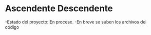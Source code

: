 <h1>Ascendente Descendente</h1>

-Estado del proyecto: En proceso.
-En breve se suben los archivos del código
